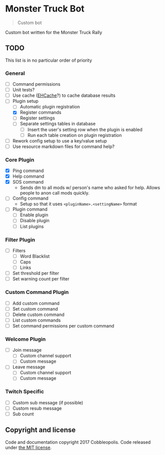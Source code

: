 # Monster Truck Bot
> Custom bot

Custom bot written for the Monster Truck Rally

## TODO
This list is in no particular order of priority

### General

- [ ] Command permissions
- [ ] Unit tests?
- [ ] Use cache ([EHCache](http://www.ehcache.org/)?) to cache database results
- [ ] Plugin setup
    - [ ] Automatic plugin registration
    - [x] Register commands
    - [ ] Register settings
    - [ ] Separate settings tables in database
        - [ ] Insert the user's setting row when the plugin is enabled
        - [ ] Run each table creation on plugin registration
- [ ] Rework config setup to use a key/value setup 
- [ ] Use resource markdown files for command help?

### Core Plugin

- [x] Ping command
- [x] Help command
- [x] SOS command 
    - Sends dm to all mods w/ person's name who asked for help. Allows people to anon call mods quickly.
- [ ] Config command
    - Setup so that it uses `<pluginName>.<settingName>` format
- [ ] Plugin command
    - [ ] Enable plugin
    - [ ] Disable plugin
    - [ ] List plugins

### Filter Plugin 
 
- [ ] Filters
    - [ ] Word Blacklist
    - [ ] Caps
    - [ ] Links
- [ ] Set threshold per filter
- [ ] Set warning count per filter

### Custom Command Plugin

- [ ] Add custom command
- [ ] Set custom command
- [ ] Delete custom command
- [ ] List custom commands
- [ ] Set command permissions per custom command

### Welcome Plugin

- [ ] Join message
    - [ ] Custom channel support
    - [ ] Custom message
- [ ] Leave message
    - [ ] Custom channel support
    - [ ] Custom message

### Twitch Specific

- [ ] Custom sub message (if possible)
- [ ] Custom resub message
- [ ] Sub count

## Copyright and license

Code and documentation copyright 2017 Cobbleopolis. Code released under [the MIT license](https://github.com/Cobbleopolis/RandomHaus/blob/master/LICENSE).